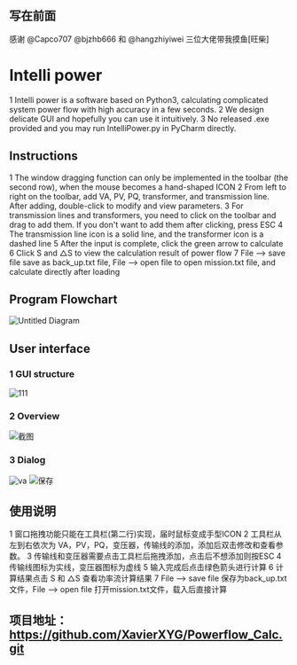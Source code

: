## 写在前面
感谢 @Capco707 @bjzhb666 和 @hangzhiyiwei 三位大佬带我摸鱼[旺柴]

# Intelli power

1 Intelli power is a software based on Python3, calculating complicated system power flow with high accuracy in a few seconds.
2 We design delicate GUI and hopefully you can use it intuitively.
3 No released .exe provided and you may run IntelliPower.py in PyCharm directly.

## Instructions
1 The window dragging function can only be implemented in the toolbar (the second row), when the mouse becomes a hand-shaped ICON
2 From left to right on the toolbar, add VA, PV, PQ, transformer, and transmission line. After adding, double-click to modify and view parameters.
3 For transmission lines and transformers, you need to click on the toolbar and drag to add them. If you don't want to add them after clicking, press ESC
4 The transmission line icon is a solid line, and the transformer icon is a dashed line
5 After the input is complete, click the green arrow to calculate
6 Click S and △S to view the calculation result of power flow
7 File --> save file save as back_up.txt file, File --> open file to open mission.txt file, and calculate directly after loading

## Program Flowchart
![Untitled Diagram](https://user-images.githubusercontent.com/60430692/204129103-4aaa665a-a300-4568-993a-d243460eef01.png)
## User interface
### 1 GUI structure
![111](https://user-images.githubusercontent.com/60430692/204129120-6d519ea8-51c5-47e3-8774-32a53369eb44.png)
### 2 Overview
![截图](https://user-images.githubusercontent.com/60430692/204129122-c52abe10-7cc0-4e6b-8992-01a43e355eea.png)
### 3 Dialog
![va](https://user-images.githubusercontent.com/60430692/204129323-26d3e386-5cd6-41b2-84a5-270cd08bc860.png)
![保存](https://user-images.githubusercontent.com/60430692/204129326-a8aeaff5-7584-4acd-af20-ea05ae2b3e9a.png)

## 使用说明
1 窗口拖拽功能只能在工具栏(第二行)实现，届时鼠标变成手型ICON
2 工具栏从左到右依次为 VA，PV，PQ，变压器，传输线的添加，添加后双击修改和查看参数。
3 传输线和变压器需要点击工具栏后拖拽添加，点击后不想添加则按ESC
4 传输线图标为实线，变压器图标为虚线
5 输入完成后点击绿色箭头进行计算
6 计算结果点击 S 和 △S 查看功率流计算结果
7 File --> save file 保存为back_up.txt文件，File --> open file 打开mission.txt文件，载入后直接计算

## 项目地址：https://github.com/XavierXYG/Powerflow_Calc.git
